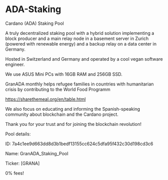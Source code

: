 # ADA-Staking
Cardano (ADA) Staking Pool

A truly decentralized staking pool with a hybrid solution implementing a block producer and a main relay node in a basement server in Zurich (powered with renewable energy) and a backup relay on a data center in Germany.

Hosted in Switzerland and Germany and operated by a cool vegan software engineer. 

We use ASUS Mini PCs with 16GB RAM and 256GB SSD.

GranADA monthly helps refugee families in countries with humanitarian crisis by contributing to the World Food Programm

https://sharethemeal.org/en/table.html

We also focus on educating and informing the Spanish-speaking community about blockchain and the Cardano project.

Thank you for your trust and for joining the blockchain revolution!

Pool details:

ID: 7a4c1ee9d663dd8d3b1bedf13155cc624c5dfa95f432c30d198cd3c6

Name: GranADA_Staking_Pool

Ticker: [GRANA]

0% fees!
